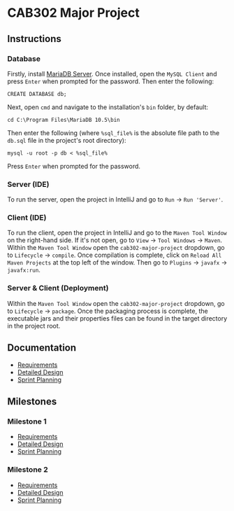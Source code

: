 CAB302 Major Project
====================
Instructions
------------
### Database
Firstly, install [MariaDB Server](https://mariadb.org/download/). Once installed, open the `MySQL Client` and press `Enter` when prompted for the password. Then enter the following: 
    
    CREATE DATABASE db;

Next, open `cmd` and navigate to the installation's `bin` folder, by default:

    cd C:\Program Files\MariaDB 10.5\bin
    
Then enter the following (where `%sql_file%` is the absolute file path to the `db.sql` file in the project's root directory):

    mysql -u root -p db < %sql_file%
    
Press `Enter` when prompted for the password.
    
### Server (IDE)
To run the server, open the project in IntelliJ and go to `Run` &rarr; `Run 'Server'`.

### Client (IDE)
To run the client, open the project in IntelliJ and go to the `Maven Tool Window` on the right-hand side. If it's not open, go to `View` &rarr; `Tool Windows` &rarr; `Maven`. Within the `Maven Tool Window` open the `cab302-major-project` dropdown, go to `Lifecycle` &rarr; `compile`. Once compilation is complete, click on `Reload All Maven Projects` at the top left of the window. Then go to `Plugins` &rarr; `javafx` &rarr; `javafx:run`.

### Server & Client (Deployment)
Within the `Maven Tool Window` open the `cab302-major-project` dropdown, go to `Lifecycle` &rarr; `package`. Once the packaging process is complete, the executable jars and their properties files can be found in the target directory in the project root.

Documentation
-------------
- [Requirements](/docs/requirements.md)  
- [Detailed Design](/docs/detailed-design.md)
- [Sprint Planning](/docs/sprint-planning.md)

Milestones
----------
### Milestone 1
- [Requirements](/docs/milestone-one/requirements.md)  
- [Detailed Design](/docs/milestone-one/detailed-design.md)
- [Sprint Planning](/docs/milestone-one/sprint-planning.md)

### Milestone 2
- [Requirements](/docs/milestone-two/requirements.md)
- [Detailed Design](/docs/milestone-two/detailed-design.md)
- [Sprint Planning](/docs/milestone-two/sprint-planning.md)
